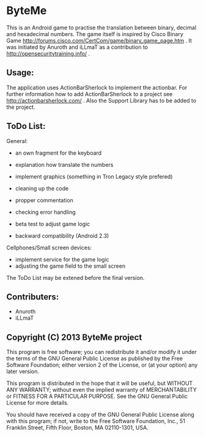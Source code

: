 ByteMe
======
This is an Android game to practise the translation between binary,
decimal and hexadecimal numbers. The game itself is inspired by
Cisco Binary Game http://forums.cisco.com/CertCom/game/binary_game_page.htm .
It was initiated by Anuroth and iLLmaT as a contribution to
http://opensecuritytraining.info/ .

Usage:
------
The application uses ActionBarSherlock to implement the actionbar.
For further information how to add ActionBarSherlock to a project
see http://actionbarsherlock.com/ . Also the Support Library has
to be added to the project.

ToDo List:
----------
General:
* an own fragment for the keyboard
* explanation how translate the numbers
* implement graphics (something in Tron Legacy style prefered)
* cleaning up the code
* propper commentation
* checking error handling
* beta test to adjust game logic
		
* backward compatibility (Android 2.3)
		
Cellphones/Small screen devices:
* implement service for the game logic
* adjusting the game field to the small screen
		
The ToDo List may be extened before the final version.

Contributers:
-------------
* Anuroth
* iLLmaT

Copyright (C) 2013 ByteMe project
---------------------------------

This program is free software; you can redistribute it and/or
modify it under the terms of the GNU General Public License
as published by the Free Software Foundation; either version 2
of the License, or (at your option) any later version.

This program is distributed in the hope that it will be useful,
but WITHOUT ANY WARRANTY; without even the implied warranty of
MERCHANTABILITY or FITNESS FOR A PARTICULAR PURPOSE.  See the
GNU General Public License for more details.

You should have received a copy of the GNU General Public License
along with this program; if not, write to the Free Software
Foundation, Inc., 51 Franklin Street, Fifth Floor, Boston, MA  02110-1301, USA.

